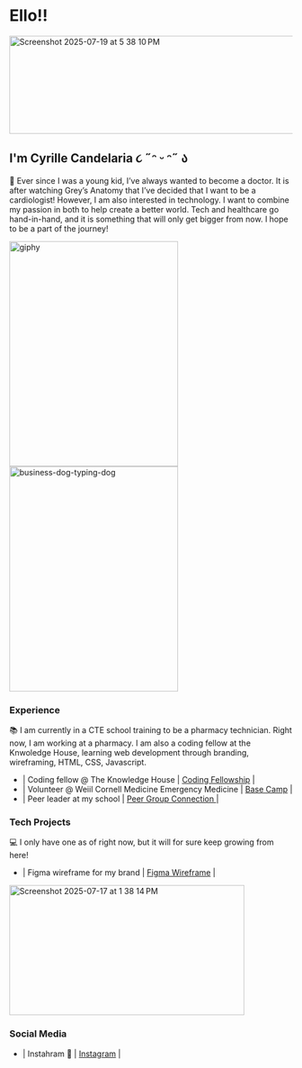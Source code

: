 # Ello!! 

<img width="920" height="174" alt="Screenshot 2025-07-19 at 5 38 10 PM" src="https://github.com/user-attachments/assets/4cf2dfa0-052c-4014-8c49-f75b346ec67d" />

## I'm Cyrille Candelaria      ૮ ˶ᵔ ᵕ ᵔ˶ ა

🔭 Ever since I was a young kid, I’ve always wanted to become a doctor. It is after watching Grey’s Anatomy that I’ve decided that I want to be a cardiologist! However, I am also interested in technology. I want to combine my passion in both to help create a better world. Tech and healthcare go hand-in-hand, and it is something that will only get bigger from now. I hope to be a part of the journey!

<img src="https://github.com/user-attachments/assets/7eeea6ee-bdec-447c-9a00-7541bb22a080" width="300" height="400" alt="giphy" /> <img src="https://github.com/user-attachments/assets/9d6c35fb-b7e5-457f-884a-7b62adf87602" width="300" height="400" alt="business-dog-typing-dog" /> 

### Experience

📚 I am currently in a CTE school training to be a pharmacy technician. Right now, I am working at a pharmacy. I am also a coding fellow at the Knwoledge House, learning web development through branding, wireframing, HTML, CSS, Javascript. 

- | Coding fellow @ The Knowledge House | <a href="https://www.theknowledgehouse.org/karim_kharbouch_coding_fellowship/">Coding Fellowship</a> |
- | Volunteer @ Weiil Cornell Medicine Emergency Medicine | <a href="https://emed.weill.cornell.edu/education/continuing-medical-education/base-camp">Base Camp</a> |
- | Peer leader at my school | <a href="https://https://www.supportiveschools.org/peer-group-connection-high-school" >Peer Group Connection </a> |

### Tech Projects

💻 I only have one as of right now, but it will for sure keep growing from here!

- | Figma wireframe for my brand |  <a href="https://www.figma.com/design/lkMQaVdBLsQEk7Pl7HCQxr/Wire-framing?node-id=0-1&t=Hzk2cyjUAquRA5og-1" download>Figma Wireframe</a> | 
<img width="418" height="231" alt="Screenshot 2025-07-17 at 1 38 14 PM" src="https://github.com/user-attachments/assets/f982202b-83ce-4fe5-8943-45b9701c268c" />

### Social Media 
- | Instahram 📸 | <a href="https://www.instagram.com/kyrilllee_/ " download>Instagram</a> |
